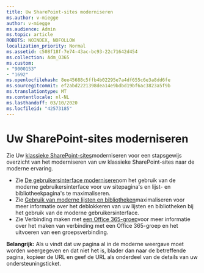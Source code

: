 ```yaml
---
title: Uw SharePoint-sites moderniseren
ms.author: v-miegge
author: v-miegge
ms.audience: Admin
ms.topic: article
ROBOTS: NOINDEX, NOFOLLOW
localization_priority: Normal
ms.assetid: c508f18f-7e74-43ac-bc93-22c71642d454
ms.collection: Adm_O365
ms.custom:
- "9000153"
- "1692"
ms.openlocfilehash: 8ee45688c5ffb4b02295e7a4df655c6e3a8dd6fe
ms.sourcegitcommit: ef2abd2221398dea14e9bdbd19bf6ac3823a5f9b
ms.translationtype: MT
ms.contentlocale: nl-NL
ms.lasthandoff: 03/10/2020
ms.locfileid: "42573185"
---
```

# <a name="modernize-your-sharepoint-sites"></a>Uw SharePoint-sites moderniseren

Zie Uw [klassieke SharePoint-sites](https://docs.microsoft.com/sharepoint/dev/transform/modernize-classic-sites)moderniseren voor een stapsgewijs overzicht van het moderniseren van uw klassieke SharePoint-sites naar de moderne ervaring.

* Zie [De gebruikersinterface moderniseren](https://docs.microsoft.com/sharepoint/dev/transform/modernize-userinterface)om het gebruik van de moderne gebruikersinterface voor uw sitepagina's en lijst- en bibliotheekpagina's te maximaliseren.
* Zie [Gebruik van moderne lijsten en bibliotheken](https://docs.microsoft.com/sharepoint/dev/transform/modernize-userinterface-lists-and-libraries)maximaliseren voor meer informatie over het deblokkeren van uw lijsten en bibliotheken bij het gebruik van de moderne gebruikersinterface.
* Zie Verbinding maken met [een Office 365-groep](https://docs.microsoft.com/sharepoint/dev/transform/modernize-connect-to-office365-group)voor meer informatie over het maken van verbinding met een Office 365-groep en het uitvoeren van een groepsverbinding.

**Belangrijk:** Als u vindt dat uw pagina al in de moderne weergave moet worden weergegeven en dat niet het is, blader dan naar de betreffende pagina, kopieer de URL en geef de URL als onderdeel van de details van uw ondersteuningsticket.
